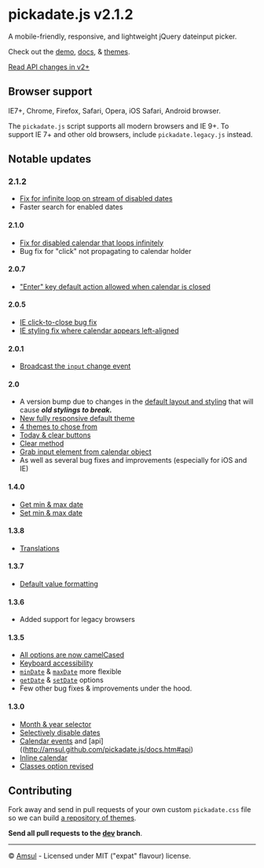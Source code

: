 # pickadate.js v2.1.2


A mobile-friendly, responsive, and lightweight jQuery dateinput picker.

Check out the [demo](http://amsul.github.com/pickadate.js), [docs](http://amsul.github.com/pickadate.js/docs.htm>), & [themes](http://amsul.github.com/pickadate.js/themes.htm>).

[Read API changes in v2+](https://github.com/amsul/pickadate.js#notable-updates)


## Browser support
IE7+, Chrome, Firefox, Safari, Opera, iOS Safari, Android browser.

The `pickadate.js` script supports all modern browsers and IE 9+. To support IE 7+ and other old browsers, include `pickadate.legacy.js` instead.



## Notable updates

### 2.1.2
- [Fix for infinite loop on stream of disabled dates](https://github.com/amsul/pickadate.js/issues/77)
- Faster search for enabled dates

#### 2.1.0
- [Fix for disabled calendar that loops infinitely](https://github.com/amsul/pickadate.js/issues/73)
- Bug fix for "click" not propagating to calendar holder

#### 2.0.7
- ["Enter" key default action allowed when calendar is closed](https://github.com/amsul/pickadate.js/issues/72)

#### 2.0.5
- [IE click-to-close bug fix](https://github.com/amsul/pickadate.js/issues/67)
- [IE styling fix where calendar appears left-aligned](https://github.com/amsul/pickadate.js/issues/67#issuecomment-12367491)

#### 2.0.1
- [Broadcast the `input` change event](https://github.com/amsul/pickadate.js/issues/63)

#### 2.0
- A version bump due to changes in the [default layout and styling](http://amsul.github.com/pickadate.js/docs.htm#options_styling) that will cause _**old stylings to break.**_
- [New fully responsive default theme](http://amsul.github.com/pickadate.js)
- [4 themes to chose from](http://amsul.github.com/pickadate.js/themes.htm)
- [Today & clear buttons](http://amsul.github.com/pickadate.js/docs.htm#buttons)
- [Clear method](http://amsul.github.com/pickadate.js/docs.htm#api_clear)
- [Grab input element from calendar object](http://amsul.github.com/pickadate.js/docs.htm#api_$node)
- As well as several bug fixes and improvements (especially for iOS and IE)

#### 1.4.0
- [Get min & max date](http://amsul.github.com/pickadate.js/docs.htm#api_getDateLimit)
- [Set min & max date](http://amsul.github.com/pickadate.js/docs.htm#api_setDateLimit)

#### 1.3.8
- [Translations](http://amsul.github.com/pickadate.js/docs.htm#translations)

#### 1.3.7
- [Default value formatting](http://amsul.github.com/pickadate.js/docs.htm#formats_hidden)

#### 1.3.6
- Added support for legacy browsers

#### 1.3.5

- [All options are now camelCased](http://amsul.github.com/pickadate.js/docs.htm#options)
- [Keyboard accessibility](http://amsul.github.com/pickadate.js/docs.htm)
- [`minDate`](http://amsul.github.com/pickadate.js/docs.htm#ranges) & [`maxDate`](http://amsul.github.com/pickadate.js/docs.htm#ranges) more flexible
- [`getDate`](http://amsul.github.com/pickadate.js/docs.htm#api_getDate) & [`setDate`](http://amsul.github.com/pickadate.js/docs.htm#api_setDate) options
- Few other bug fixes & improvements under the hood.


#### 1.3.0

- [Month & year selector](http://amsul.github.com/pickadate.js/docs.htm#selectors)
- [Selectively disable dates](http://amsul.github.com/pickadate.js/docs.htm#dates_disabled)
- [Calendar events](http://amsul.github.com/pickadate.js/docs.htm#events) and [api]((http://amsul.github.com/pickadate.js/docs.htm#api)
- [Inline calendar](http://amsul.github.com/pickadate.js/docs.htm#theme)
- [Classes option revised](http://amsul.github.com/pickadate.js/docs.htm#classes)


## Contributing

Fork away and send in pull requests of your own custom `pickadate.css` file so we can build [a repository of themes](https://github.com/amsul/pickadate.js/tree/gh-pages/themes).

**Send all pull requests to the [dev](https://github.com/amsul/pickadate.js/tree/dev) branch**.

---

&copy; [Amsul](http://twitter.com/amsul_) - Licensed under MIT ("expat" flavour) license.
